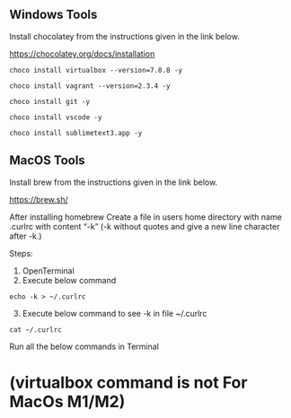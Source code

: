 ## Windows Tools

Install chocolatey from the instructions given in the link below.

https://chocolatey.org/docs/installation
```
choco install virtualbox --version=7.0.8 -y
```

```
choco install vagrant --version=2.3.4 -y
```

```
choco install git -y
```

```
choco install vscode -y
```

```
choco install sublimetext3.app -y
```


## MacOS Tools

Install brew from the instructions given in the link below.

https://brew.sh/

After installing homebrew Create a file in users home directory with name .curlrc with content “-k” (-k without quotes and give a new line character after -k.)

Steps:

1. OpenTerminal
2. Execute below command

```
echo -k > ~/.curlrc
```

3. Execute below command to see -k in file ~/.curlrc
```
cat ~/.curlrc
```
Run all the below commands in Terminal

# (virtualbox command is not For MacOs M1/M2)
